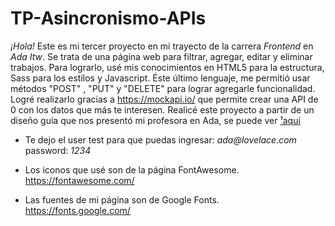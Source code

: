 # TP-Asincronismo-APIs
 _¡Hola!_ Este es mi tercer proyecto en mi trayecto de la carrera _Frontend_ en _Ada Itw_. 
 Se trata de una página web para filtrar, agregar, editar y eliminar trabajos. 
 Para lograrlo, usé mis conocimientos en HTML5 para la estructura, Sass para los estilos y Javascript.
 Éste último lenguaje, me permitió usar métodos "POST" , "PUT" y "DELETE"  para lograr agregarle funcionalidad.
 Logré realizarlo gracias a https://mockapi.io/ que permite crear una API de 0 con los datos que más te interesen.
Realicé este proyecto a partir de un diseño guía que nos presentó mi profesora en Ada, 
se puede ver [¹aquí](https://www.youtube.com/watch?v=kbw9MZhuuS0&feature=youtu.be)
* Te dejo el user test para que puedas ingresar: _ada@lovelace.com_ password: _1234_ 

* Los iconos que usé son de la página FontAwesome. https://fontawesome.com/
* Las fuentes de mi página son de Google Fonts. https://fonts.google.com/


